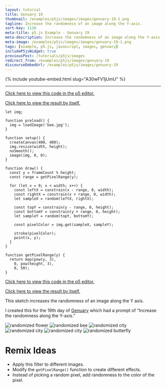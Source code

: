 ```yaml
---
layout: tutorial
title: Genuary 19
thumbnail: /examples/p5js/images/images/genuary-19-1.png
tagline: Increase the randomness of an image along the Y-axis.
sort-key: 1110
meta-title: p5.js Example - Genuary 19
meta-description: Increase the randomness of an image along the Y-axis.
meta-image: /examples/p5js/images/images/genuary-19-1.png
tags: [example, p5.js, javascript, images, genuary]
includeP5jsWidget: true
previousPost: /tutorials/p5js/images
redirect_from: /examples/p5js/images/genuary-19
discourseEmbedUrl: /examples/p5js/images/genuary-19
---
```


{% include youtube-embed.html slug="A30wFV1jUmU" %}

---

[Click here to view this code in the p5 editor.](https://editor.p5js.org/KevinWorkman/sketches/nzltqTva0)

[Click here to view the result by itself.](https://editor.p5js.org/KevinWorkman/present/nzltqTva0)

```
let img;

function preload() {
  img = loadImage('bee.jpg');
}

function setup() {
  createCanvas(400, 400);
  img.resize(width, height);
  noSmooth();
  image(img, 0, 0);
}

function draw() {
  const y = frameCount % height;
  const range = getPixelRange(y);

  for (let x = 0; x < width; x++) {
    const leftX = constrain(x - range, 0, width);
    const rightX = constrain(x + range, 0, width);
    let sampleX = random(leftX, rightX);

    const topY = constrain(y - range, 0, height);
    const bottomY = constrain(y + range, 0, height);
    let sampleY = random(topY, bottomY);

    const pixelColor = img.get(sampleX, sampleY);

    stroke(pixelColor);
    point(x, y);
  }
}

function getPixelRange(y) {
  return map(pow(y, 3),
    0, pow(height, 3),
    0, 50);
}
```

[Click here to view this code in the p5 editor.](https://editor.p5js.org/KevinWorkman/sketches/nzltqTva0)

[Click here to view the result by itself.](https://editor.p5js.org/KevinWorkman/present/nzltqTva0)

This sketch increases the randomness of an image along the Y axis.

I created this for the 19th day of [Genuary](https://genuary2021.github.io/) which had a prompt of “Increase the randomness along the Y-axis.”

![randomized flower](/examples/p5js/images/images/genuary-19-2.png)
![randomized bee](/examples/p5js/images/images/genuary-19-3.png)
![randomized city](/examples/p5js/images/images/genuary-19-4.png)
![randomized city](/examples/p5js/images/images/genuary-19-5.png)
![randomized city](/examples/p5js/images/images/genuary-19-6.png)
![randomized butterfly](/examples/p5js/images/images/genuary-19-7.png)

# Remix Ideas

- Apply this filter to different images.
- Modify the `getPixelRange()` function to create different effects.
- Instead of picking a random pixel, add randomness to the color of the pixel.
